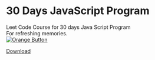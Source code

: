 <!-- Place this tag in your head or just before your close body tag. -->
<script async defer src="https://buttons.github.io/buttons.js"></script>

# 30 Days JavaScript Program

Leet Code Course for 30 days Java Script Program
<br>
For refreshing memories.
<br>
[![Orange Button]][Link]   
<!-- Place this tag where you want the button to render. -->
<a class="github-button" href="https://github.com/buttons/github-buttons/archive/HEAD.zip" data-color-scheme="no-preference: light; light: light; dark: dark;" data-icon="octicon-download" data-size="large" aria-label="Download buttons/github-buttons on GitHub">Download</a>
<br>

<!---------------------------------------------------------------------------->

[Button Shield]: https://img.shields.io/badge/Shield_Buttons-37a779?style=for-the-badge

[Link]: https://leetcode.com/studyplan/30-days-of-javascript/
[Shield]: Types/Shield.md
[KBD]: Types/KBD.md


<!---------------------------------[ Badges ]---------------------------------->

[Orange Button]: https://img.shields.io/badge/Leetcode-Link-orange?style=flat-square
